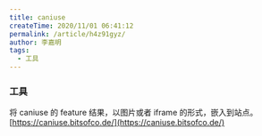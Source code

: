 ```yaml
---
title: caniuse
createTime: 2020/11/01 06:41:12
permalink: /article/h4z91gyz/
author: 李嘉明
tags:
  - 工具
---
```


### 工具

将 caniuse 的 feature 结果，以图片或者 iframe 的形式，嵌入到站点。
[https://caniuse.bitsofco.de/](https://caniuse.bitsofco.de/)
